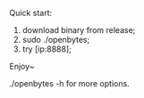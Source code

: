 Quick start:

1. download binary from release;
2. sudo ./openbytes;
3. try [ip:8888];


Enjoy~



./openbytes -h for more options.
